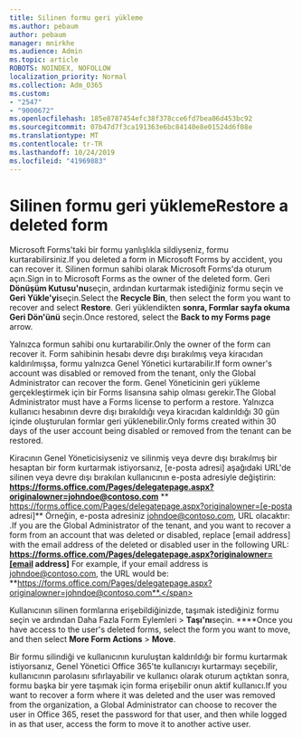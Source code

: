 ```yaml
---
title: Silinen formu geri yükleme
ms.author: pebaum
author: pebaum
manager: mnirkhe
ms.audience: Admin
ms.topic: article
ROBOTS: NOINDEX, NOFOLLOW
localization_priority: Normal
ms.collection: Adm_O365
ms.custom:
- "2547"
- "9000672"
ms.openlocfilehash: 185e8787454efc38f378cce6fd7bea06d453bc92
ms.sourcegitcommit: 07b47d7f3ca191363e6bc84140e8e01524d6f08e
ms.translationtype: MT
ms.contentlocale: tr-TR
ms.lasthandoff: 10/24/2019
ms.locfileid: "41969883"
---
```

# <a name="restore-a-deleted-form"></a><span data-ttu-id="67bbc-102">Silinen formu geri yükleme</span><span class="sxs-lookup"><span data-stu-id="67bbc-102">Restore a deleted form</span></span>

<span data-ttu-id="67bbc-103">Microsoft Forms'taki bir formu yanlışlıkla sildiyseniz, formu kurtarabilirsiniz.</span><span class="sxs-lookup"><span data-stu-id="67bbc-103">If you deleted a form in Microsoft Forms by accident, you can recover it.</span></span> <span data-ttu-id="67bbc-104">Silinen formun sahibi olarak Microsoft Forms'da oturum açın.</span><span class="sxs-lookup"><span data-stu-id="67bbc-104">Sign in to Microsoft Forms as the owner of the deleted form.</span></span> <span data-ttu-id="67bbc-105">Geri **Dönüşüm Kutusu'nu**seçin, ardından kurtarmak istediğiniz formu seçin ve **Geri Yükle'yi**seçin.</span><span class="sxs-lookup"><span data-stu-id="67bbc-105">Select the **Recycle Bin**, then select the form you want to recover and select **Restore**.</span></span> <span data-ttu-id="67bbc-106">Geri yüklendikten **sonra, Formlar sayfa okuma Geri Dön'ünü** seçin.</span><span class="sxs-lookup"><span data-stu-id="67bbc-106">Once restored, select the **Back to my Forms page** arrow.</span></span>

<span data-ttu-id="67bbc-107">Yalnızca formun sahibi onu kurtarabilir.</span><span class="sxs-lookup"><span data-stu-id="67bbc-107">Only the owner of the form can recover it.</span></span> <span data-ttu-id="67bbc-108">Form sahibinin hesabı devre dışı bırakılmış veya kiracıdan kaldırılmışsa, formu yalnızca Genel Yönetici kurtarabilir.</span><span class="sxs-lookup"><span data-stu-id="67bbc-108">If form owner's account was disabled or removed from the tenant, only the Global Administrator can recover the form.</span></span> <span data-ttu-id="67bbc-109">Genel Yöneticinin geri yükleme gerçekleştirmek için bir Forms lisansına sahip olması gerekir.</span><span class="sxs-lookup"><span data-stu-id="67bbc-109">The Global Administrator must have a Forms license to perform a restore.</span></span> <span data-ttu-id="67bbc-110">Yalnızca kullanıcı hesabının devre dışı bırakıldığı veya kiracıdan kaldırıldığı 30 gün içinde oluşturulan formlar geri yüklenebilir.</span><span class="sxs-lookup"><span data-stu-id="67bbc-110">Only forms created within 30 days of the user account being disabled or removed from the tenant can be restored.</span></span>

<span data-ttu-id="67bbc-111">Kiracının Genel Yöneticisiyseniz ve silinmiş veya devre dışı bırakılmış bir hesaptan bir form kurtarmak istiyorsanız, [e-posta adresi] aşağıdaki URL'de silinen veya devre dışı bırakılan kullanıcının e-posta adresiyle değiştirin: **https://forms.office.com/Pages/delegatepage.aspx?originalowner=johndoe@contoso.com** \*\* https://forms.office.com/Pages/delegatepage.aspx?originalowner=[e-posta adresi]\*\* Örneğin, e-posta adresiniz johndoe@contoso.com, URL olacaktır: .</span><span class="sxs-lookup"><span data-stu-id="67bbc-111">If you are the Global Administrator of the tenant, and you want to recover a form from an account that was deleted or disabled, replace [email address] with the email address of the deleted or disabled user in the following URL: **https://forms.office.com/Pages/delegatepage.aspx?originalowner=[email address]** For example, if your email address is johndoe@contoso.com, the URL would be: **https://forms.office.com/Pages/delegatepage.aspx?originalowner=johndoe@contoso.com**.</span></span> 

<span data-ttu-id="67bbc-112">Kullanıcının silinen formlarına erişebildiğinizde, taşımak istediğiniz formu seçin ve ardından Daha Fazla Form Eylemleri > **Taşı'nı**seçin. \*\*\*\*</span><span class="sxs-lookup"><span data-stu-id="67bbc-112">Once you have access to the user's deleted forms, select the form you want to move, and then select **More Form Actions** > **Move**.</span></span>

<span data-ttu-id="67bbc-113">Bir formu silindiği ve kullanıcının kuruluştan kaldırıldığı bir formu kurtarmak istiyorsanız, Genel Yönetici Office 365'te kullanıcıyı kurtarmayı seçebilir, kullanıcının parolasını sıfırlayabilir ve kullanıcı olarak oturum açtıktan sonra, formu başka bir yere taşımak için forma erişebilir onun aktif kullanıcı.</span><span class="sxs-lookup"><span data-stu-id="67bbc-113">If you want to recover a form where it was deleted and the user was removed from the organization, a Global Administrator can choose to recover the user in Office 365, reset the password for that user, and then while logged in as that user, access the form to move it to another active user.</span></span> 